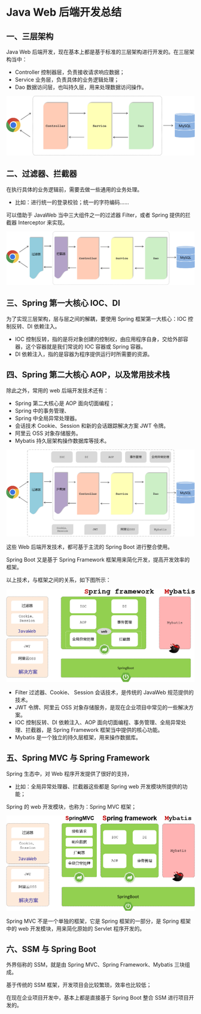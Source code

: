 # Java Web 后端开发总结

## 一、三层架构

Java Web 后端开发，现在基本上都是基于标准的三层架构进行开发的。在三层架构当中：

- Controller 控制器层，负责接收请求响应数据；
- Service 业务层，负责具体的业务逻辑处理；
- Dao 数据访问层，也叫持久层，用来处理数据访问操作。

![三层架构2](NoteAssets/三层架构2.png)

## 二、过滤器、拦截器

在执行具体的业务逻辑前，需要去做一些通用的业务处理。

- 比如：进行统一的登录校验；统一的字符编码……

可以借助于 JavaWeb 当中三大组件之一的过滤器 Filter，或者 Spring 提供的拦截器 Interceptor 来实现。

![过滤器、拦截器](NoteAssets/过滤器、拦截器.png)

## 三、Spring 第一大核心 IOC、DI

为了实现三层架构，层与层之间的解耦，要使用 Spring 框架第一大核心：IOC 控制反转、DI 依赖注入。

- IOC 控制反转，指的是将对象创建的控制权，由应用程序自身，交给外部容器，这个容器就是我们常说的 IOC 容器或 Spring 容器。
- DI 依赖注入，指的是容器为程序提供运行时所需要的资源。

## 四、Spring 第二大核心 AOP，以及常用技术栈

除此之外，常用的 web 后端开发技术还有：

- Spring 第二大核心是 AOP 面向切面编程；
- Spring 中的事务管理、
- Spring 中全局异常处理器。
- 会话技术 Cookie、Session 和新的会话跟踪解决方案 JWT 令牌。
- 阿里云 OSS 对象存储服务。
- Mybatis 持久层架构操作数据库等技术。

![JavaWeb后端开发技术栈](NoteAssets/JavaWeb后端开发技术栈.png)

这些 Web 后端开发技术，都可基于主流的 Spring Boot 进行整合使用。

Spring Boot 又是基于 Spring Framework 框架用来简化开发，提高开发效率的框架。

以上技术，与框架之间的关系，如下图所示：

![框架中的核心技术](NoteAssets/框架中的核心技术.png)

- Filter 过滤器、Cookie、 Session 会话技术，是传统的 JavaWeb 规范提供的技术。
- JWT 令牌、阿里云 OSS 对象存储服务，是现在企业项目中常见的一些解决方案。
- IOC 控制反转、DI 依赖注入、AOP 面向切面编程、事务管理、全局异常处理、拦截器，是 Spring Framework 框架当中提供的核心功能。
- Mybatis 是一个独立的持久层框架，用来操作数据库。

## 五、Spring MVC 与 Spring Framework

Spring 生态中，对 Web 程序开发提供了很好的支持，

- 比如：全局异常处理器、拦截器这些都是 Spring web 开发模块所提供的功能；

Spring 的 web 开发模块，也称为：Spring MVC 框架；

![SpringMVC与SpringFramework的关系](NoteAssets/SpringMVC与SpringFramework的关系.png)

Spring MVC 不是一个单独的框架，它是 Spring 框架的一部分，是 Spring 框架中的 web 开发模块，用来简化原始的 Servlet 程序开发的。

## 六、SSM 与 Spring Boot

外界俗称的 SSM，就是由 Spring MVC、Spring Framework、Mybatis 三块组成。

基于传统的 SSM 框架，开发项目会比较繁琐，效率也比较低；

在现在企业项目开发中，基本上都是直接基于 Spring Boot 整合 SSM 进行项目开发的。

